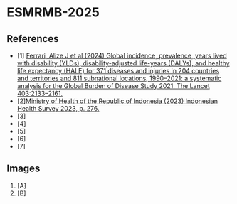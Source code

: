 # ESMRMB-2025

## References

- [1] [Ferrari, Alize J et al (2024) Global incidence, prevalence, years lived with disability (YLDs), disability-adjusted life-years (DALYs), and healthy life expectancy (HALE) for 371 diseases and injuries in 204 countries and territories and 811 subnational locations, 1990–2021: a systematic analysis for the Global Burden of Disease Study 2021. The Lancet 403:2133–2161.](References/[1].pdf)
- [2][Ministry of Health of the Republic of Indonesia (2023) Indonesian Health Survey 2023, p. 276.](References/paper1.pdf)
- [3]
- [4]
- [5]
- [6]
- [7]

## Images

1. [A]
1. [B]
